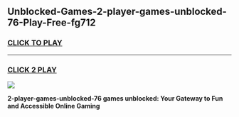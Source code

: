
## Unblocked-Games-2-player-games-unblocked-76-Play-Free-fg712
<h3>
<a href="https://premium76.site?title=2-player-games-unblocked-76&ref=10A">CLICK TO PLAY</a></h3>
<hr>

<h3>
<a href="https://premium76.site?title=2-player-games-unblocked-76&ref=10A">CLICK 2 PLAY</a>
  
</h3>

<a href="https://premium76.site?title=2-player-games-unblocked-76&ref=10A"><img src="https://clearcache.store/games.png"></a>


**2-player-games-unblocked-76 games unblocked: Your Gateway to Fun and Accessible Online Gaming**
